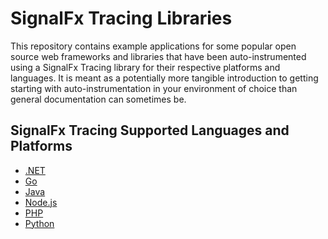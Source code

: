 # SignalFx Tracing Libraries

This repository contains example applications for some popular open source web
frameworks and libraries that have been auto-instrumented using a SignalFx Tracing
library for their respective platforms and languages.  It is meant as a potentially
more tangible introduction to getting starting with auto-instrumentation in your 
environment of choice than general documentation can sometimes be.

## SignalFx Tracing Supported Languages and Platforms

- [.NET](./signalfx-dotnet-tracing)
- [Go](./signalfx-go-tracing)
- [Java](./signalfx-java-tracing)
- [Node.js](./signalfx-nodejs-tracing)
- [PHP](./signalfx-php-tracing)
- [Python](./signalfx-python-tracing)

